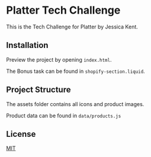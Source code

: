 # Platter Tech Challenge

This is the Tech Challenge for Platter by Jessica Kent.

## Installation

Preview the project by opening `index.html`.

The Bonus task can be found in `shopify-section.liquid`.

## Project Structure

The assets folder contains all icons and product images.

Product data can be found in `data/products.js`

## License

[MIT](https://choosealicense.com/licenses/mit/)